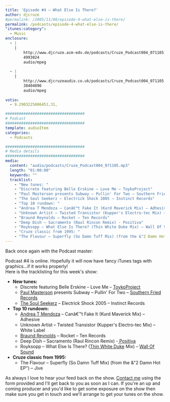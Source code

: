 ```yaml
---
title: 'Episode #4 – What Else Is There?'
author: djcruze
#permalink: /2005/11/08/episode-4-what-else-is-there/
permalink: /podcasts/episode-4-what-else-is-there/
"itunes:category":
  - Music
enclosure:
  - |
    |
        http://www.djcruze.acm-edv.de/podcasts/Cruze_Podcast004_071105.mp3
        4993024
        audio/mpeg
        
  - |
    |
        http://www.djcruzeaudio.co.uk/podcasts/Cruze_Podcast004_071105.mp3
        38404096
        audio/mpeg
        
votio:
  - 9.2903225806451,31,

###################################
# Podcast
###################################
template: audioItem
categories:
  - Podcasts

###################################
# Media details
###################################
media:
  content: "audio/podcasts/Cruze_Podcast004_071105.mp3"
  length: "01:00:00"
  keywords: ""
  tracklist:
    - "New tunes: "
    - "Discrete featuring Belle Erskine – Love Me – ToykoProject"
    - "Paul Masterson presents Subway – Pullin' For Two – Southern Fried Records"
    - "The Soul Seekerz – Electrick Shock 2005 – Instinct Records"
    - "Top 10 rundown: "
    - "Andrea T Mendoza – Canâ€™t Fake It (Kurd Maverick Mix) – Adhesive"
    - "Unknown Artist – Twisted Transistor (Kupper's Electro-tec Mix) – White Label"
    - "Braund Reynolds – Rocket – Ten Records"
    - "Deep Dish – Sacramento (Raul Rincon Remix) - Positiva"
    - "Royksopp – What Else Is There? (Thin White Duke Mix) – Wall Of Sound"
    - "Cruze classic from 1995: "
    - "The Flavour – Superfly (So Damn Tuff Mix) (from the &"2 Damn Hot EP") – Jive"
---
```

Back once again with the Podcast master:

Podcast #4 is online. Hopefully it will now have fancy iTunes tags with graphics&#8230;if it works properly!  
Here is the tracklisting for this week's show:

  * **New tunes:** 
      * Discrete featuring Belle Erskine – Love Me – [ToykoProject][3]
      * [Paul Masterson][4] presents Subway – Pullin' For Two – [Southern Fried Records][5]
      * [The Soul Seekerz][6] – Electrick Shock 2005 – Instinct Records
  * **Top 10 rundown:** 
      * [Andrea T Mendoza][7] – Canâ€™t Fake It (Kurd Maverick Mix) – Adhesive
      * Unknown Artist – Twisted Transistor (Kupper's Electro-tec Mix) – White Label
      * [Braund Reynolds][8] – Rocket – Ten Records
      * Deep Dish – Sacramento (Raul Rincon Remix) -[ Positiva][9]
      * Royksopp – What Else Is There? ([Thin White Duke][10] Mix) – [Wall Of Sound][11]
  * **Cruze classic from 1995:** 
      * The Flavour – Superfly (So Damn Tuff Mix) (from the &"2 Damn Hot EP") – Jive

As always I love to hear your feed back on the show. [Contact me][12] using the form provided and I'll get back to you as soon as I can. If you're an up and coming producer and you'd like to get some exposure on the show then make sure you get in touch and we'll arrange to get your tunes on the show.

 [1]: http://www.djcruzeaudio.co.uk/podcasts/Cruze_Podcast004_071105.mp3
 [2]: http://www.djcruze.co.uk/cms/podcasts/feed/rss2
 [3]: http://www.tokyoproject.com
 [4]: http://www.paulmasterson.com/
 [5]: http://www.southernfriedrecords.com/
 [6]: http://www.soulseekerz.com/
 [7]: http://www.andreatmendoza.com/
 [8]: http://www.placidhouse.co.uk/
 [9]: http://www.positivarecords.com
 [10]: http://www.zootwoman.com/
 [11]: http://www.wallofsound.net/
 [12]: http://www.djcruze.co.uk/cms/contact/